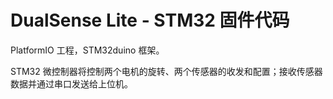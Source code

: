 # DualSense Lite - STM32 固件代码

PlatformIO 工程，STM32duino 框架。

STM32 微控制器将控制两个电机的旋转、两个传感器的收发和配置；接收传感器数据并通过串口发送给上位机。
